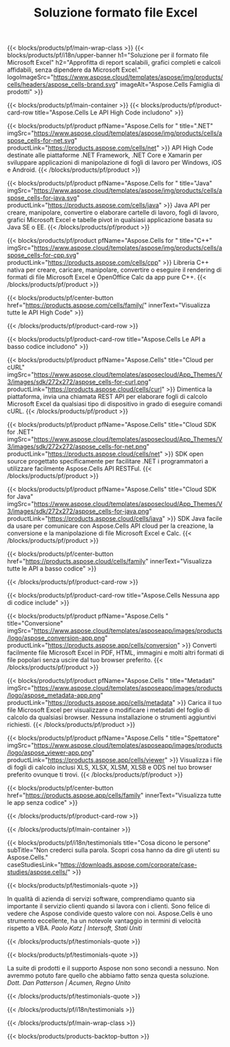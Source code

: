 ﻿---
title: Soluzione formato file Excel
weight: 7730
url: /it/
description: Crea applicazioni di manipolazione dei file Excel utilizzando API High Code o Low Code o No Code Apps per visualizzare confrontare, ispezionare o convertire file Excel.
---
{{< blocks/products/pf/main-wrap-class >}}
{{< blocks/products/pf/i18n/upper-banner h1="Soluzione per il formato file Microsoft Excel" h2="Approfitta di report scalabili, grafici completi e calcoli affidabili, senza dipendere da Microsoft Excel." logoImageSrc="https://www.aspose.cloud/templates/aspose/img/products/cells/headers/aspose_cells-brand.svg" imageAlt="Aspose.Cells Famiglia di prodotti" >}}

{{< blocks/products/pf/main-container >}}
{{< blocks/products/pf/product-card-row title="Aspose.Cells Le API High Code includono" >}}

{{< blocks/products/pf/product pfName="Aspose.Cells for " title=".NET" imgSrc="https://www.aspose.cloud/templates/aspose/img/products/cells/aspose_cells-for-net.svg" productLink="https://products.aspose.com/cells/net" >}}
API High Code destinate alle piattaforme .NET Framework, .NET Core e Xamarin per sviluppare applicazioni di manipolazione di fogli di lavoro per Windows, iOS e Android.
{{< /blocks/products/pf/product >}}

{{< blocks/products/pf/product pfName="Aspose.Cells for " title="Java" imgSrc="https://www.aspose.cloud/templates/aspose/img/products/cells/aspose_cells-for-java.svg" productLink="https://products.aspose.com/cells/java" >}}
Java API per creare, manipolare, convertire o elaborare cartelle di lavoro, fogli di lavoro, grafici Microsoft Excel e tabelle pivot in qualsiasi applicazione basata su Java SE o EE.
{{< /blocks/products/pf/product >}}

{{< blocks/products/pf/product pfName="Aspose.Cells for " title="C++" imgSrc="https://www.aspose.cloud/templates/aspose/img/products/cells/aspose_cells-for-cpp.svg" productLink="https://products.aspose.com/cells/cpp" >}}
Libreria C++ nativa per creare, caricare, manipolare, convertire o eseguire il rendering di formati di file Microsoft Excel e OpenOffice Calc da app pure C++.
{{< /blocks/products/pf/product >}}

{{< blocks/products/pf/center-button href="https://products.aspose.com/cells/family/" innerText="Visualizza tutte le API High Code" >}}

{{< /blocks/products/pf/product-card-row >}}

{{< blocks/products/pf/product-card-row title="Aspose.Cells Le API a basso codice includono" >}}

{{< blocks/products/pf/product pfName="Aspose.Cells" title="Cloud per cURL" imgSrc="https://www.aspose.cloud/templates/asposecloud/App_Themes/V3/images/sdk/272x272/aspose_cells-for-curl.png" productLink="https://products.aspose.cloud/cells/curl" >}}
Dimentica la piattaforma, invia una chiamata REST API per elaborare fogli di calcolo Microsoft Excel da qualsiasi tipo di dispositivo in grado di eseguire comandi cURL.
{{< /blocks/products/pf/product >}}

{{< blocks/products/pf/product pfName="Aspose.Cells" title="Cloud SDK for .NET" imgSrc="https://www.aspose.cloud/templates/asposecloud/App_Themes/V3/images/sdk/272x272/aspose_cells-for-net.png" productLink="https://products.aspose.cloud/cells/net" >}}
SDK open source progettato specificamente per facilitare .NET i programmatori a utilizzare facilmente Aspose.Cells API RESTFul.
{{< /blocks/products/pf/product >}}

{{< blocks/products/pf/product pfName="Aspose.Cells" title="Cloud SDK for Java" imgSrc="https://www.aspose.cloud/templates/asposecloud/App_Themes/V3/images/sdk/272x272/aspose_cells-for-java.png" productLink="https://products.aspose.cloud/cells/java" >}}
SDK Java facile da usare per comunicare con Aspose.Cells API cloud per la creazione, la conversione e la manipolazione di file Microsoft Excel e Calc.
{{< /blocks/products/pf/product >}}

{{< blocks/products/pf/center-button href="https://products.aspose.cloud/cells/family" innerText="Visualizza tutte le API a basso codice" >}}

{{< /blocks/products/pf/product-card-row >}}

{{< blocks/products/pf/product-card-row title="Aspose.Cells Nessuna app di codice include" >}}

{{< blocks/products/pf/product pfName="Aspose.Cells " title="Conversione" imgSrc="https://www.aspose.cloud/templates/asposeapp/images/products/logo/aspose_conversion-app.png" productLink="https://products.aspose.app/cells/conversion" >}}
Converti facilmente file Microsoft Excel in PDF, HTML, immagini e molti altri formati di file popolari senza uscire dal tuo browser preferito.
{{< /blocks/products/pf/product >}}

{{< blocks/products/pf/product pfName="Aspose.Cells " title="Metadati" imgSrc="https://www.aspose.cloud/templates/asposeapp/images/products/logo/aspose_metadata-app.png" productLink="https://products.aspose.app/cells/metadata" >}}
Carica il tuo file Microsoft Excel per visualizzare o modificare i metadati del foglio di calcolo da qualsiasi browser. Nessuna installazione o strumenti aggiuntivi richiesti. 
{{< /blocks/products/pf/product >}}

{{< blocks/products/pf/product pfName="Aspose.Cells " title="Spettatore" imgSrc="https://www.aspose.cloud/templates/asposeapp/images/products/logo/aspose_viewer-app.png" productLink="https://products.aspose.app/cells/viewer" >}}
Visualizza i file di fogli di calcolo inclusi XLS, XLSX, XLSM, XLSB e ODS nel tuo browser preferito ovunque ti trovi.
{{< /blocks/products/pf/product >}}

{{< blocks/products/pf/center-button href="https://products.aspose.app/cells/family" innerText="Visualizza tutte le app senza codice" >}}

{{< /blocks/products/pf/product-card-row >}}

{{< /blocks/products/pf/main-container >}}

{{< blocks/products/pf/i18n/testimonials title="Cosa dicono le persone" subTitle="Non crederci sulla parola. Scopri cosa hanno da dire gli utenti su Aspose.Cells." caseStudiesLink="https://downloads.aspose.com/corporate/case-studies/aspose.cells/" >}}

{{< blocks/products/pf/testimonials-quote >}}
<p class="first">
 In qualità di azienda di servizi software, comprendiamo quanto sia importante il servizio clienti quando si lavora con i clienti. Sono felice di vedere che Aspose condivide questo valore con noi. Aspose.Cells è uno strumento eccellente, ha un notevole vantaggio in termini di velocità rispetto a VBA.
 <em>
  Paolo Katz | Intersoft, Stati Uniti
 </em>
</p>

{{< /blocks/products/pf/testimonials-quote >}}

{{< blocks/products/pf/testimonials-quote >}}
<p class="second">
 La suite di prodotti e il supporto Aspose non sono secondi a nessuno. Non avremmo potuto fare quello che abbiamo fatto senza questa soluzione.
 <em>
  Dott. Dan Patterson | Acumen, Regno Unito
 </em>
</p>

{{< /blocks/products/pf/testimonials-quote >}}

{{< /blocks/products/pf/i18n/testimonials >}}

{{< /blocks/products/pf/main-wrap-class >}}

{{< blocks/products/products-backtop-button >}}
